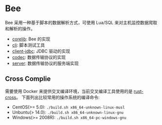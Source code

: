# Bee 

Bee 采用一种基于脚本的数据解析方式，可使用 Lua/SQL 来对主机监控数据爬取和解析的操作。

- [corelib](corelib/README.md): Bee 的实现
- [cli](cli/README.md): 脚本测试工具
- [client-jdbc](client-jdbc/README.md): JDBC 驱动的实现
- [codec](codec/README.md): 数据传输协议的实现
- [server](server/README.md): 数据传输协议的服务端实现

## Cross Complie

需要使用 Docker 来提供交叉编译环境，当前交叉编译工具使用的是 [rust-cross](https://github.com/rust-embedded/cross)。 下面列出比较常用的操作系统的编译命令:

- CentOS(>= 5.0): `./build.sh x86_64-unknown-linux-musl`
- Unbuntu(> 14.0): `./build.sh x86_64-unknown-linux-gnu`
- Windows(>= 2008R): `./build.sh x86_64-pc-windows-gnu`
